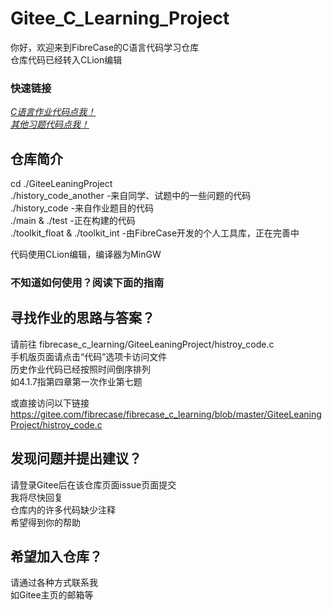# Gitee_C_Learning_Project

你好，欢迎来到FibreCase的C语言代码学习仓库  
仓库代码已经转入CLion编辑  

### 快速链接

*[C语言作业代码点我！](https://gitee.com/fibrecase/fibrecase_c_learning/blob/master/histroy_code.c)*  
*[其他习题代码点我！](https://gitee.com/fibrecase/fibrecase_c_learning/blob/master/history_code_another.c)*  

## 仓库简介
cd ./GiteeLeaningProject  
./history_code_another -来自同学、试题中的一些问题的代码  
./history_code -来自作业题目的代码  
./main & ./test -正在构建的代码  
./toolkit_float & ./toolkit_int -由FibreCase开发的个人工具库，正在完善中  
  
代码使用CLion编辑，编译器为MinGW  

### 不知道如何使用？阅读下面的指南

## 寻找作业的思路与答案？
请前往 fibrecase_c_learning/GiteeLeaningProject/histroy_code.c  
手机版页面请点击“代码”选项卡访问文件  
历史作业代码已经按照时间倒序排列  
如4.1.7指第四章第一次作业第七题  
  
或直接访问以下链接  
https://gitee.com/fibrecase/fibrecase_c_learning/blob/master/GiteeLeaningProject/histroy_code.c

## 发现问题并提出建议？

请登录Gitee后在该仓库页面issue页面提交  
我将尽快回复  
仓库内的许多代码缺少注释  
希望得到你的帮助 

## 希望加入仓库？

请通过各种方式联系我  
如Gitee主页的邮箱等  
